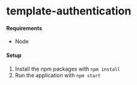 # template-authentication

#### Requirements
 - Node

#### Setup
1. Install the npm packages with `npm install`
2. Run the application with `npm start`